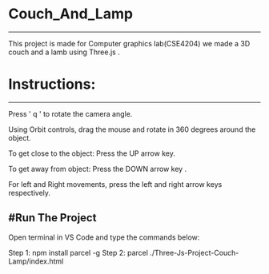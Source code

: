 # Couch_And_Lamp
-----------------------------------------------------
This project is made for Computer graphics lab(CSE4204) we made a 3D couch and a lamb using Three.js . 

# Instructions: 
-----------------------------------------------------
Press  ' q ' to rotate the camera angle.

Using Orbit controls, drag the mouse and rotate in 360 degrees around the object.

To get close to the  object: Press the UP arrow key.

To get away from  object: Press the DOWN arrow key .  

For left and Right movements, press  the left and right arrow keys respectively.

#Run The Project
-----------------------------------------------------
Open terminal in VS Code and type the commands below: 

Step 1: npm install parcel -g
Step 2: parcel ./Three-Js-Project-Couch-Lamp/index.html
